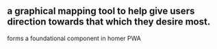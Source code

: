 ## a graphical mapping tool to help give users direction towards that which they desire most.

forms a foundational component in homer PWA

